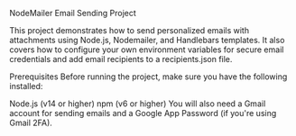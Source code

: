 NodeMailer Email Sending Project

This project demonstrates how to send personalized emails with attachments using Node.js, Nodemailer, and Handlebars templates. It also covers how to configure your own environment variables for secure email credentials and add email recipients to a recipients.json file.

Prerequisites
Before running the project, make sure you have the following installed:

Node.js (v14 or higher)
npm (v6 or higher)
You will also need a Gmail account for sending emails and a Google App Password (if you're using Gmail 2FA).
